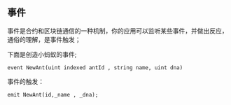 ## 事件

事件是合约和区块链通信的一种机制，你的应用可以监听某些事件，并做出反应，通俗的理解，是事件触发；

下面是创造小蚂蚁的事件;

```
event NewAnt(uint indexed antId , string name, uint dna)
```

事件的触发：

```
emit NewAnt(id,_name , _dna);
```

